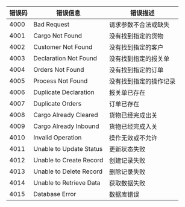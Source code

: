 
| 错误码 | 错误信息                | 错误描述               |
| ------ | ----------------------- | ---------------------- |
| 4000   | Bad Request             | 请求参数不合法或缺失   |
| 4001   | Cargo Not Found         | 没有找到指定的货物     |
| 4002   | Customer Not Found      | 没有找到指定的客户     |
| 4003   | Declaration Not Found   | 没有找到指定的报关单   |
| 4004   | Orders Not Found        | 没有找到指定的订单     |
| 4005   | Process Not Found       | 没有找到指定的操作记录 |
| 4006   | Duplicate Declaration   | 报关单已存在           |
| 4007   | Duplicate Orders        | 订单已存在             |
| 4008   | Cargo Already Cleared   | 货物已经完成出关       |
| 4009   | Cargo Already Inbound   | 货物已经完成入关       |
| 4010   | Invalid Operation       | 操作无效或不允许       |
| 4011   | Unable to Update Status | 更新状态失败           |
| 4012   | Unable to Create Record | 创建记录失败           |
| 4013   | Unable to Delete Record | 删除记录失败           |
| 4014   | Unable to Retrieve Data | 获取数据失败           |
| 4015   | Database Error          | 数据库错误             |

